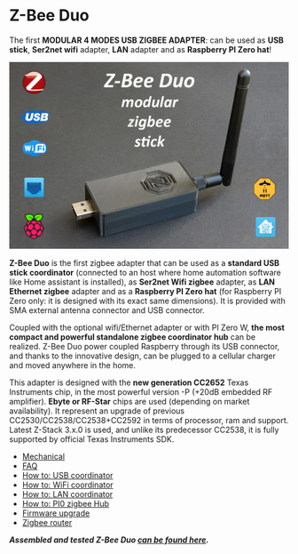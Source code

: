 # Z-Bee Duo
The first **MODULAR 4 MODES USB ZIGBEE ADAPTER**: can be used as **USB stick**, **Ser2net wifi** adapter, **LAN** adapter and as **Raspberry PI Zero hat**!

<img src="https://github.com/Gio-dot/Z-Bee-Duo/blob/main/images/20211010_101921-ico-3.jpg?raw=true" width="900">

**Z-Bee Duo** is the first zigbee adapter that can be used as a **standard USB stick coordinator** (connected to an host where home automation software like Home assistant is installed), as **Ser2net Wifi zigbee** adapter, as **LAN Ethernet zigbee** adapter and as a **Raspberry PI Zero hat** (for Raspberry PI Zero only: it is designed with its exact same dimensions). It is provided with SMA external antenna connector and USB connector.

Coupled with the optional wifi/Ethernet adapter or with PI Zero W, **the most compact and powerful standalone zigbee coordinator hub** can be realized. Z-Bee Duo power coupled Raspberry through its USB connector, and thanks to the innovative design, can be plugged to a cellular charger and moved anywhere in the home.

This adapter is designed with the **new generation CC2652** Texas Instruments chip, in the most powerful version -P (+20dB embedded RF amplifier). **Ebyte or RF-Star** chips are used (depending on market availability). It represent an upgrade of previous CC2530/CC2538/CC2538+CC2592 in terms of processor, ram and support. Latest Z-Stack 3.x.0 is used, and unlike its predecessor CC2538, it is fully supported by official Texas Instruments SDK.


- [Mechanical](https://gio-dot.github.io/Z-Bee-Duo/mechanical)
- [FAQ](https://gio-dot.github.io/Z-Bee-Duo/FAQ)
- [How to: USB coordinator](https://gio-dot.github.io/Z-Bee-Duo/usb-coordinator)
- [How to: WiFi coordinator](https://gio-dot.github.io/Z-Bee-Duo/wifi-coordinator)
- [How to: LAN coordinator](https://gio-dot.github.io/Z-Bee-Duo/lan-coordinator)
- [How to: PI0 zigbee Hub](https://gio-dot.github.io/Z-Bee-Duo/pi0-zigbee-hub)
- [Firmware upgrade](https://gio-dot.github.io/Z-Bee-Duo/Firmware-upgrade)
- [Zigbee router](https://gio-dot.github.io/Z-Bee-Duo/zigbee-router)

***Assembled and tested Z-Bee Duo [can be found here](https://www.tindie.com/products/23046/).***



